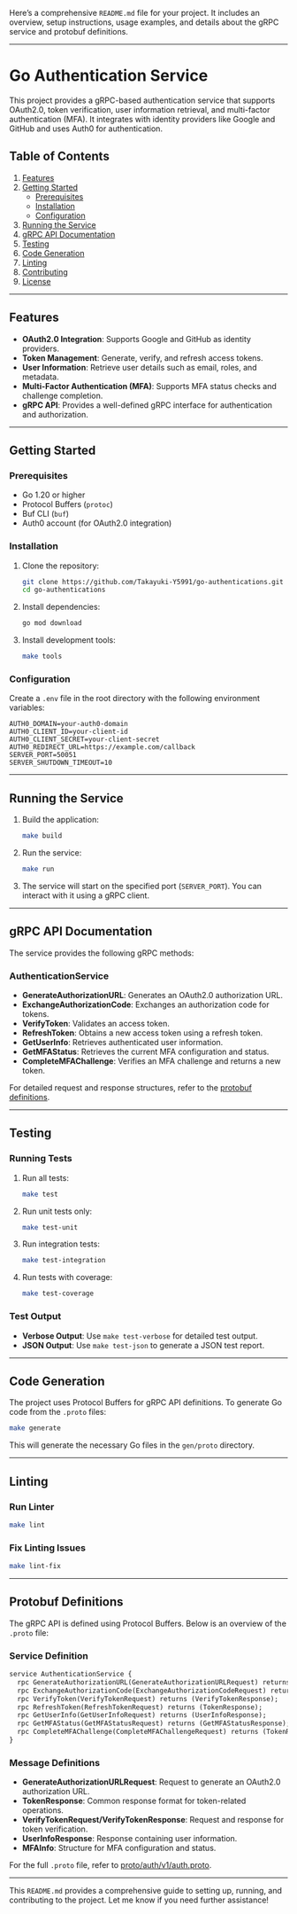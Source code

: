 Here’s a comprehensive `README.md` file for your project. It includes an overview, setup instructions, usage examples, and details about the gRPC service and protobuf definitions.

---

# Go Authentication Service

This project provides a gRPC-based authentication service that supports OAuth2.0, token verification, user information retrieval, and multi-factor authentication (MFA). It integrates with identity providers like Google and GitHub and uses Auth0 for authentication.

## Table of Contents

1. [Features](#features)
2. [Getting Started](#getting-started)
   - [Prerequisites](#prerequisites)
   - [Installation](#installation)
   - [Configuration](#configuration)
3. [Running the Service](#running-the-service)
4. [gRPC API Documentation](#grpc-api-documentation)
5. [Testing](#testing)
6. [Code Generation](#code-generation)
7. [Linting](#linting)
8. [Contributing](#contributing)
9. [License](#license)

---

## Features

- **OAuth2.0 Integration**: Supports Google and GitHub as identity providers.
- **Token Management**: Generate, verify, and refresh access tokens.
- **User Information**: Retrieve user details such as email, roles, and metadata.
- **Multi-Factor Authentication (MFA)**: Supports MFA status checks and challenge completion.
- **gRPC API**: Provides a well-defined gRPC interface for authentication and authorization.

---

## Getting Started

### Prerequisites

- Go 1.20 or higher
- Protocol Buffers (`protoc`)
- Buf CLI (`buf`)
- Auth0 account (for OAuth2.0 integration)

### Installation

1. Clone the repository:
   ```bash
   git clone https://github.com/Takayuki-Y5991/go-authentications.git
   cd go-authentications
   ```

2. Install dependencies:
   ```bash
   go mod download
   ```

3. Install development tools:
   ```bash
   make tools
   ```

### Configuration

Create a `.env` file in the root directory with the following environment variables:

```env
AUTH0_DOMAIN=your-auth0-domain
AUTH0_CLIENT_ID=your-client-id
AUTH0_CLIENT_SECRET=your-client-secret
AUTH0_REDIRECT_URL=https://example.com/callback
SERVER_PORT=50051
SERVER_SHUTDOWN_TIMEOUT=10
```

---

## Running the Service

1. Build the application:
   ```bash
   make build
   ```

2. Run the service:
   ```bash
   make run
   ```

3. The service will start on the specified port (`SERVER_PORT`). You can interact with it using a gRPC client.

---

## gRPC API Documentation

The service provides the following gRPC methods:

### AuthenticationService

- **GenerateAuthorizationURL**: Generates an OAuth2.0 authorization URL.
- **ExchangeAuthorizationCode**: Exchanges an authorization code for tokens.
- **VerifyToken**: Validates an access token.
- **RefreshToken**: Obtains a new access token using a refresh token.
- **GetUserInfo**: Retrieves authenticated user information.
- **GetMFAStatus**: Retrieves the current MFA configuration and status.
- **CompleteMFAChallenge**: Verifies an MFA challenge and returns a new token.

For detailed request and response structures, refer to the [protobuf definitions](#protobuf-definitions).

---

## Testing

### Running Tests

1. Run all tests:
   ```bash
   make test
   ```

2. Run unit tests only:
   ```bash
   make test-unit
   ```

3. Run integration tests:
   ```bash
   make test-integration
   ```

4. Run tests with coverage:
   ```bash
   make test-coverage
   ```

### Test Output

- **Verbose Output**: Use `make test-verbose` for detailed test output.
- **JSON Output**: Use `make test-json` to generate a JSON test report.

---

## Code Generation

The project uses Protocol Buffers for gRPC API definitions. To generate Go code from the `.proto` files:

```bash
make generate
```

This will generate the necessary Go files in the `gen/proto` directory.

---

## Linting

### Run Linter

```bash
make lint
```

### Fix Linting Issues

```bash
make lint-fix
```

---

## Protobuf Definitions

The gRPC API is defined using Protocol Buffers. Below is an overview of the `.proto` file:

### Service Definition

```proto
service AuthenticationService {
  rpc GenerateAuthorizationURL(GenerateAuthorizationURLRequest) returns (GenerateAuthorizationURLResponse);
  rpc ExchangeAuthorizationCode(ExchangeAuthorizationCodeRequest) returns (TokenResponse);
  rpc VerifyToken(VerifyTokenRequest) returns (VerifyTokenResponse);
  rpc RefreshToken(RefreshTokenRequest) returns (TokenResponse);
  rpc GetUserInfo(GetUserInfoRequest) returns (UserInfoResponse);
  rpc GetMFAStatus(GetMFAStatusRequest) returns (GetMFAStatusResponse);
  rpc CompleteMFAChallenge(CompleteMFAChallengeRequest) returns (TokenResponse);
}
```

### Message Definitions

- **GenerateAuthorizationURLRequest**: Request to generate an OAuth2.0 authorization URL.
- **TokenResponse**: Common response format for token-related operations.
- **VerifyTokenRequest/VerifyTokenResponse**: Request and response for token verification.
- **UserInfoResponse**: Response containing user information.
- **MFAInfo**: Structure for MFA configuration and status.

For the full `.proto` file, refer to [proto/auth/v1/auth.proto](proto/auth/v1/auth.proto).

---

This `README.md` provides a comprehensive guide to setting up, running, and contributing to the project. Let me know if you need further assistance!